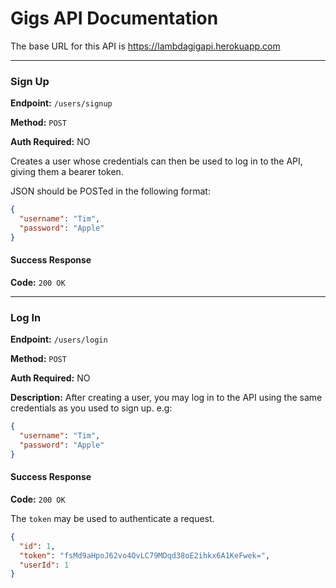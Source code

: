 # Gigs API Documentation

The base URL for this API is https://lambdagigapi.herokuapp.com

--- 

### Sign Up

**Endpoint:** `/users/signup`

**Method:** `POST`

**Auth Required:** NO

Creates a user whose credentials can then be used to log in to the API, giving them a bearer token.

JSON should be POSTed in the following format: 

``` JSON
{
  "username": "Tim",
  "password": "Apple"
}
```

#### Success Response

**Code:** `200 OK`

--- 

### Log In

**Endpoint:** `/users/login`

**Method:** `POST`

**Auth Required:** NO

**Description:** After creating a user, you may log in to the API using the same credentials as you used to sign up. e.g:

``` JSON 
{
  "username": "Tim",
  "password": "Apple"
}
```

#### Success Response

**Code:** `200 OK`

The `token` may be used to authenticate a request.

``` JSON
{
  "id": 1,
  "token": "fsMd9aHpoJ62vo4OvLC79MDqd38oE2ihkx6A1KeFwek=",
  "userId": 1
}
```

